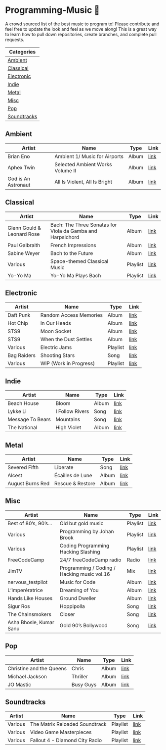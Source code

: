 # Programming-Music 🎵

A crowd sourced list of the best music to program to! Please contribute and feel free to update the look and feel as we move along! This is a great way to learn how to pull down repositories, create branches, and complete pull requests.


|Categories|
|---|
|[Ambient](#ambient)|
|[Classical](#classical)|
|[Electronic](#electronic)|
|[Indie](#indie)|
|[Metal](#metal)|
|[Misc](#misc)|
|[Pop](#pop)|
|[Soundtracks](#soundtracks)|

## Ambient
|Artist|Name|Type|Link|
|---|---|---|---|
|Brian Eno|Ambient 1/ Music for Airports|Album|[link](https://open.spotify.com/album/063f8Ej8rLVTz9KkjQKEMa)|
|Aphex Twin|Selected Ambient Works Volume II|Album|[link](https://open.spotify.com/album/17vHPMmoxN5B8cdhCDeMTe)|
|God is An Astronaut|All Is Violent, All Is Bright|Album|[link](https://open.spotify.com/album/1FNW2D6cUdpOWnV38xuGIT)|

## Classical
|Artist|Name|Type|Link|
|---|---|---|---|
|Glenn Gould & Leonard Rose|Bach: The Three Sonatas for Viola da Gamba and Harpsichord|Album|[link](https://open.spotify.com/album/5XKdNkCWgs8fU9oJRxjPgh)|
|Paul Galbraith|French Impressions|Album|[link](https://open.spotify.com/album/2QreoeKjIJraazPddIuvVq)|
|Sabine Weyer|Bach to the Future|Album|[link](https://open.spotify.com/album/3n4MfImxDwE9wGU4JnJUEL)|
|Various|Space-themed Classical Music|Playlist|[link](https://open.spotify.com/user/spotify/playlist/37i9dQZF1DX0i61tT0OnnK?si=SE-kbRkCSO28rk_RoqnpRQ)|
|Yo-Yo Ma|Yo-Yo Ma Plays Bach|Playlist|[link](https://open.spotify.com/album/2eM9vnf9lUImBz3cVWkZl1)|

## Electronic
|Artist|Name|Type|Link|
|---|---|---|---|
|Daft Punk|Random Access Memories|Album|[link](https://open.spotify.com/album/4m2880jivSbbyEGAKfITCa?si=Iza4KlHuRcObX3GOzriOGQ)|
|Hot Chip|In Our Heads|Album|[link](https://open.spotify.com/album/5GDNKEug3ME9sCAtCU0vu7)|
|STS9|Moon Socket|Album|[link](https://open.spotify.com/album/3D0Qas7vQzxhtSQh7zHfln?si=D3dJBa4dQVOYjpO3ZaS4uA)|
|STS9|When the Dust Settles|Album|[link](https://open.spotify.com/album/03bgk8Ydn4loMe9nbqtsO6?si=pVmAf4R3QdOMqOjx-E8PmA)|
|Various|Electric Jams|Playlist|[link](https://open.spotify.com/user/22slh5nu2nlc3g4skclpnshbq/playlist/0RmGBg8pmcILnfN4wZUKo3?si=GjUt4_LgR6eKHZ2RVP_Yrg)|
|Bag Raiders|Shooting Stars|Song|[link](https://open.spotify.com/track/0UeYCHOETPfai02uskjJ3x?si=ThRZUizATyy2S0ZMjezQ4g)|
|Various|WIP (Work in Progress)|Playlist|[link](https://open.spotify.com/user/bwandin/playlist/2xWIxCqVb0gPK6EQMbtmqr?si=p4qwlX-_S6eqvTJZQQyECQ)|

## Indie
|Artist|Name|Type|Link|
|---|---|---|---|
|Beach House|Bloom|Album|[link](https://open.spotify.com/album/0AL7olZ75pi55q9p1eHaD8)|
|Lykke Li|I Follow Rivers|Song|[link](https://www.youtube.com/watch?v=K3JGxj2rvAs)|
|Message To Bears|Mountains|Song|[link](https://www.youtube.com/watch?v=kXcOyYEldZY)|
|The National|High Violet|Album|[link](https://open.spotify.com/album/6k54ZuG2Z49HQRbJdO65b5)|

## Metal
|Artist|Name|Type|Link|
|---|---|---|---|
|Severed Fifth|Liberate|Song|[link](https://www.jonobacon.com/creative/)|
|Alcest|Écailles de Lune|Album|[link](https://open.spotify.com/album/67g2ZVpS6tLus7uvIt5dZT)|
|August Burns Red|Rescue & Restore|Album|[link](https://open.spotify.com/album/122Inm0FyXETRN62DmNeY5)|

## Misc
|Artist|Name|Type|Link|
|---|---|---|---|
|Best of 80’s, 90’s…|Old but gold music|Playlist|[link](https://open.spotify.com/user/12137021001/playlist/21BtvJNHCJJARHFq8VROUM?si=flohX8QSR3eDW-Bnr9wl6w)|
|Various|Programming by Johan Brook|Playlist|[link](https://open.spotify.com/user/johanbrook/playlist/2mtlhuFVOFMn6Ho3JmrLc2?si=lJw_nZ12SZejXvGd6TGR1A)|
|Various|Coding Programming Hacking Slashing|Playlist|[link](https://open.spotify.com/user/125937873/playlist/5SgJR30RfzR5hO21TsQhBp?si=GB40wZygTZCRQM4FbTR4Yg)|
|FreeCodeCamp|24/7 freeCodeCamp radio|Radio|[link](https://www.youtube.com/watch?v=eBHDKfPaJ5A)|
|JimTV|Programming / Coding / Hacking music vol.16|Mix|[link](https://www.youtube.com/watch?v=2YAvi08xFzQ)|
|nervous_testpilot|Music for Code|Album|[link](https://open.spotify.com/album/2531uYRqVTpFKJXO0EdVa8?si=bIEyIzugThSDCFtO123wTQ)|
|L’Imperératrice|Dreaming of You|Album|[link](https://open.spotify.com/album/31Hed4B6RrQiQ6mevUyQnX?si=EHNCO6R2SYapgREcQClOag)|
|Hands Like Houses|Ground Dweller|Album|[link](https://open.spotify.com/album/0Jx0uUf0KWCYIMiKkXvHJB)|
|Sigur Ros|Hoppipolla|Song|[link](https://open.spotify.com/track/6eTGxxQxiTFE6LfZHC33Wm)|
|The Chainsmokers|Closer|Song|[link](https://www.youtube.com/watch?v=PT2_F-1esPk)|
|Asha Bhosle, Kumar Sanu|Gold 90’s Bollywood|Song|[link](https://www.saavn.com/lyrics/Chehra-Kya-Dekhte-Ho-Lyrics/HDdbezNmZmY)|

## Pop
|Artist|Name|Type|Link|
|---|---|---|---|
|Christine and the Queens|Chris|Album|[link](https://open.spotify.com/album/08LcAgUEeFV4tM3WPPpbYh)|
|Michael Jackson|Thriller|Album|[link](https://open.spotify.com/album/2ANVost0y2y52ema1E9xAZ)|
|JO Mastic|Busy Guys|Album|[link](https://open.spotify.com/album/0PfolHyCFVkFge1NYwDLFq)|


## Soundtracks
|Artist|Name|Type|Link|
|---|---|---|---|
|Various|The Matrix Reloaded Soundtrack|Playlist|[link](https://open.spotify.com/user/1282969698/playlist/710Kp9DeACbyaNxKbXM2Iq?si=H3nGDqcAQh-uupbruyFEBA)|
|Various|Video Game Masterpieces|Playlist|[link](https://open.spotify.com/user/wizzler/playlist/3FJd21jWvCjGCLx7eKrext?si=hGJiVv4-TKuCb1LBn1qThg)|
|Various|Fallout 4 - Diamond City Radio|Playlist|[link](https://open.spotify.com/playlist/2JIuYQjoY4GnnLH0STezkK)|

